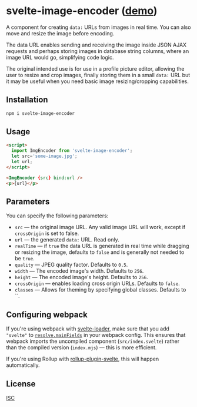 # svelte-image-encoder ([demo](https://v3.svelte.technology/repl?version=3.0.0-beta.20&gist=cb1ec0dcc5dfaa1e0de3844f3e7348d6))

A component for creating `data:` URLs from images in real time. You can also move and resize the image before encoding.

The data URL enables sending and receiving the image inside JSON AJAX requests and perhaps storing images 
in database string columns, where an image URL would go, simplifying code logic.

The original intended use is for use in a profile picture editor, allowing the user to resize and crop 
images, finally storing them in a small `data:` URL but it may be useful when you need basic image 
resizing/cropping capabilities.

## Installation

```bash
npm i svelte-image-encoder
```


## Usage

```html
<script>
  import ImgEncoder from 'svelte-image-encoder';
  let src='some-image.jpg';
  let url;
</script>

<ImgEncoder {src} bind:url />
<p>{url}</p>
```

## Parameters

You can specify the following parameters:

* `src` — the original image URL. Any valid image URL will work, except if `crossOrigin` is set to false.
* `url` — the generated `data:` URL. Read only.
* `realTime` — if `true` the data URL is generated in real time while dragging or resizing the image, defaults to `false` and is generally not needed to be `true`.
* `quality` — JPEG quality factor.  Defaults to `0.5`.
* `width` — The encoded image's width. Defaults to `256`.
* `height` — The encoded image's height. Defaults to `256`.
* `crossOrigin` — enables loading cross origin URLs. Defaults to `false`.
* `classes` — Allows for theming by specifying global classes. Defaults to ``.

## Configuring webpack

If you're using webpack with [svelte-loader](https://github.com/sveltejs/svelte-loader), make sure that you add `"svelte"` to [`resolve.mainFields`](https://webpack.js.org/configuration/resolve/#resolve-mainfields) in your webpack config. This ensures that webpack imports the uncompiled component (`src/index.svelte`) rather than the compiled version (`index.mjs`) — this is more efficient.

If you're using Rollup with [rollup-plugin-svelte](https://github.com/rollup/rollup-plugin-svelte), this will happen automatically.


## License

[ISC](LICENSE)
